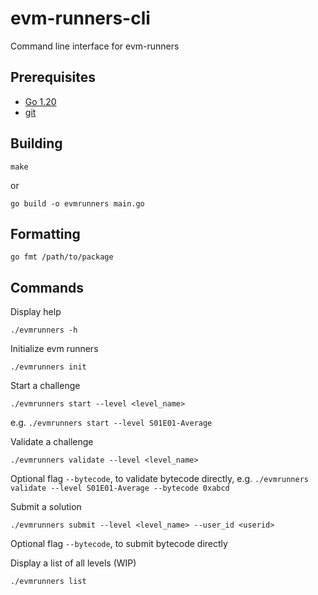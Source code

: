 # evm-runners-cli

Command line interface for evm-runners

## Prerequisites

- [Go 1.20](https://go.dev/doc/install)
- [git](https://github.com/git-guides/install-git)

## Building

```
make
```
or
```
go build -o evmrunners main.go
```

## Formatting
```
go fmt /path/to/package
```

## Commands

Display help
```
./evmrunners -h
```

Initialize evm runners
```
./evmrunners init
```

Start a challenge
```
./evmrunners start --level <level_name>
```
e.g. `./evmrunners start --level S01E01-Average`

Validate a challenge
```
./evmrunners validate --level <level_name>
``` 
Optional flag `--bytecode`, to validate bytecode directly, e.g. `./evmrunners validate --level S01E01-Average --bytecode 0xabcd`

Submit a solution
```
./evmrunners submit --level <level_name> --user_id <userid>
```
Optional flag `--bytecode`, to submit bytecode directly

Display a list of all levels (WIP)
```
./evmrunners list
```